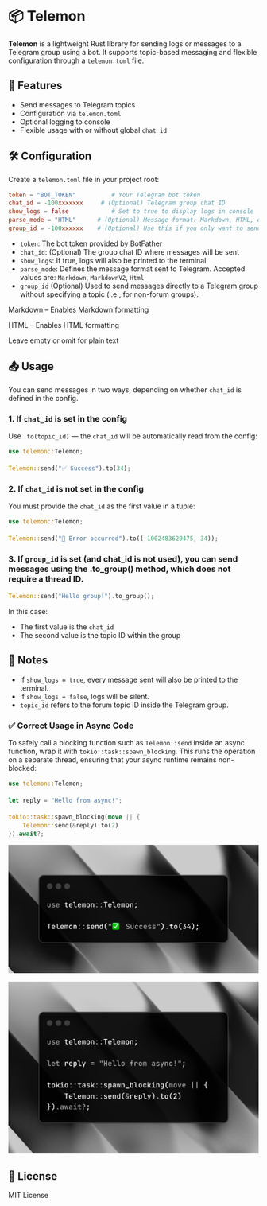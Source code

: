 # 📦 Telemon

**Telemon** is a lightweight Rust library for sending logs or messages to a Telegram group using a bot. It supports topic-based messaging and flexible configuration through a `telemon.toml` file.

## 🚀 Features

- Send messages to Telegram topics
- Configuration via `telemon.toml`
- Optional logging to console
- Flexible usage with or without global `chat_id`

## 🛠 Configuration

Create a `telemon.toml` file in your project root:

```toml
token = "BOT_TOKEN"          # Your Telegram bot token
chat_id = -100xxxxxxx     # (Optional) Telegram group chat ID
show_logs = false            # Set to true to display logs in console
parse_mode = "HTML"      # (Optional) Message format: Markdown, HTML, or empty for plain text
group_id = -100xxxxxx    # (Optional) Use this if you only want to send messages to a group, not to a specific topic
```

- `token`: The bot token provided by BotFather
- `chat_id`: (Optional) The group chat ID where messages will be sent
- `show_logs`: If true, logs will also be printed to the terminal
- `parse_mode`: Defines the message format sent to Telegram. Accepted values are: `Markdown`, `MarkdownV2`, `Html`
- `group_id` (Optional) Used to send messages directly to a Telegram group without specifying a topic (i.e., for non-forum groups).

Markdown – Enables Markdown formatting

HTML – Enables HTML formatting

Leave empty or omit for plain text

## 📤 Usage

You can send messages in two ways, depending on whether `chat_id` is defined in the config.

### 1. If `chat_id` is set in the config

Use `.to(topic_id)` — the `chat_id` will be automatically read from the config:

```rust
use telemon::Telemon;

Telemon::send("✅ Success").to(34);
```
### 2. If `chat_id` is **not** set in the config

You must provide the `chat_id` as the first value in a tuple:

```rust
use telemon::Telemon;

Telemon::send("🚨 Error occurred").to((-1002483629475, 34));
```
### 3. If `group_id` is set (and chat_id is not used), you can send messages using the .to_group() method, which does not require a thread ID.
```rust
Telemon::send("Hello group!").to_group();
```
In this case:
- The first value is the `chat_id`
- The second value is the topic ID within the group

## 📌 Notes

- If `show_logs = true`, every message sent will also be printed to the terminal.
- If `show_logs = false`, logs will be silent.
- `topic_id` refers to the forum topic ID inside the Telegram group.


### ✅ Correct Usage in Async Code
To safely call a blocking function such as `Telemon::send` inside an async function, wrap it with `tokio::task::spawn_blocking`. This runs the operation on a separate thread, ensuring that your async runtime remains non-blocked:
```rust
use telemon::Telemon;

let reply = "Hello from async!";

tokio::task::spawn_blocking(move || {
    Telemon::send(&reply).to(2)
}).await?;
```


![Telemon send to topic](telemon_send.png)

![Telemon async block](telemon_async_block.png)

## 📄 License

MIT License
